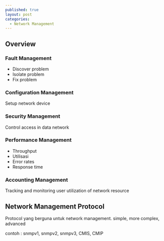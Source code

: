 ```yaml
---
published: true
layout: post
categories:
  - Network Management
---
```

## Overview
### Fault Management
- Discover problem
- Isolate problem
- Fix problem

### Configuration Management
Setup network device

### Security Management
Control access in data network

### Performance Management
- Throughput
- Utilisasi
- Error rates
- Response time

### Accounting Management
Tracking and monitoring user utilization of network resource

## Network Management Protocol
Protocol yang berguna untuk network management. simple, more complex, advanced

contoh : snmpv1, snmpv2, snmpv3, CMIS, CMIP
